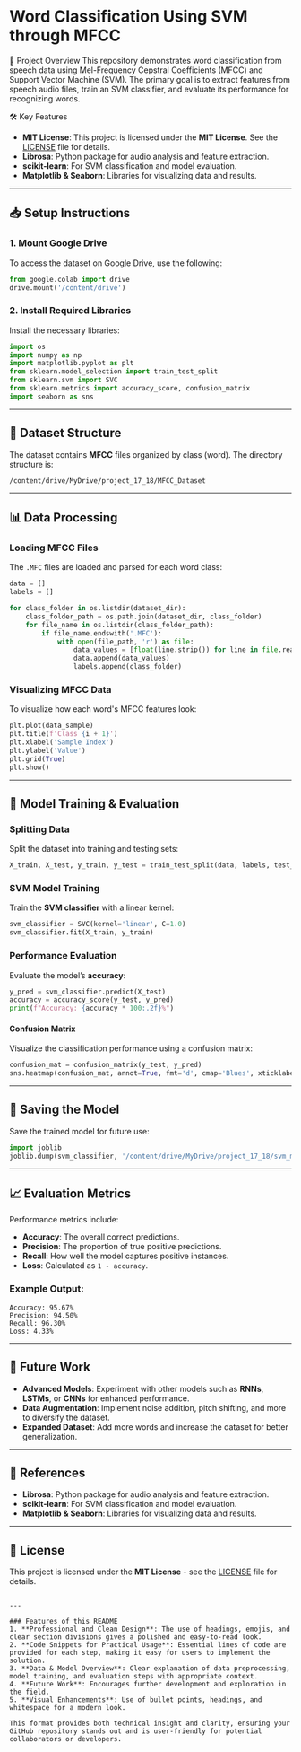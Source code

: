 # Word Classification Using SVM through MFCC

📄 Project Overview
This repository demonstrates word classification from speech data using Mel-Frequency Cepstral Coefficients (MFCC) and Support Vector Machine (SVM). The primary goal is to extract features from speech audio files, train an SVM classifier, and evaluate its performance for recognizing words.

🛠️ Key Features

- **MIT License**: This project is licensed under the **MIT License**. See the [LICENSE](LICENSE) file for details.
- **Librosa**: Python package for audio analysis and feature extraction.
- **scikit-learn**: For SVM classification and model evaluation.
- **Matplotlib & Seaborn**: Libraries for visualizing data and results.

---

## 📥 Setup Instructions

### 1. Mount Google Drive

To access the dataset on Google Drive, use the following:
```python
from google.colab import drive
drive.mount('/content/drive')
```

### 2. Install Required Libraries
Install the necessary libraries:
```python
import os
import numpy as np
import matplotlib.pyplot as plt
from sklearn.model_selection import train_test_split
from sklearn.svm import SVC
from sklearn.metrics import accuracy_score, confusion_matrix
import seaborn as sns
```

---

## 📂 Dataset Structure

The dataset contains **MFCC** files organized by class (word). The directory structure is:
```
/content/drive/MyDrive/project_17_18/MFCC_Dataset
```

---

## 📊 Data Processing

### Loading MFCC Files
The `.MFC` files are loaded and parsed for each word class:
```python
data = []
labels = []

for class_folder in os.listdir(dataset_dir):
    class_folder_path = os.path.join(dataset_dir, class_folder)
    for file_name in os.listdir(class_folder_path):
        if file_name.endswith('.MFC'):
            with open(file_path, 'r') as file:
                data_values = [float(line.strip()) for line in file.readlines()[1:]]
                data.append(data_values)
                labels.append(class_folder)
```

### Visualizing MFCC Data
To visualize how each word's MFCC features look:
```python
plt.plot(data_sample)
plt.title(f'Class {i + 1}')
plt.xlabel('Sample Index')
plt.ylabel('Value')
plt.grid(True)
plt.show()
```

---

## 🧠 Model Training & Evaluation

### Splitting Data
Split the dataset into training and testing sets:
```python
X_train, X_test, y_train, y_test = train_test_split(data, labels, test_size=0.2, random_state=42)
```

### SVM Model Training
Train the **SVM classifier** with a linear kernel:
```python
svm_classifier = SVC(kernel='linear', C=1.0)
svm_classifier.fit(X_train, y_train)
```

### Performance Evaluation
Evaluate the model’s **accuracy**:
```python
y_pred = svm_classifier.predict(X_test)
accuracy = accuracy_score(y_test, y_pred)
print(f"Accuracy: {accuracy * 100:.2f}%")
```

#### Confusion Matrix
Visualize the classification performance using a confusion matrix:
```python
confusion_mat = confusion_matrix(y_test, y_pred)
sns.heatmap(confusion_mat, annot=True, fmt='d', cmap='Blues', xticklabels=np.unique(labels), yticklabels=np.unique(labels))
```

---

## 💾 Saving the Model
Save the trained model for future use:
```python
import joblib
joblib.dump(svm_classifier, '/content/drive/MyDrive/project_17_18/svm_model.pkl')
```

---

## 📈 Evaluation Metrics
Performance metrics include:
- **Accuracy**: The overall correct predictions.
- **Precision**: The proportion of true positive predictions.
- **Recall**: How well the model captures positive instances.
- **Loss**: Calculated as `1 - accuracy`.

### Example Output:
```plaintext
Accuracy: 95.67%
Precision: 94.50%
Recall: 96.30%
Loss: 4.33%
```

---

## 🔮 Future Work
- **Advanced Models**: Experiment with other models such as **RNNs**, **LSTMs**, or **CNNs** for enhanced performance.
- **Data Augmentation**: Implement noise addition, pitch shifting, and more to diversify the dataset.
- **Expanded Dataset**: Add more words and increase the dataset for better generalization.

---

## 📜 References
- **Librosa**: Python package for audio analysis and feature extraction.
- **scikit-learn**: For SVM classification and model evaluation.
- **Matplotlib & Seaborn**: Libraries for visualizing data and results.

---

## 📝 License
This project is licensed under the **MIT License** - see the [LICENSE](LICENSE) file for details.
```

---

### Features of this README
1. **Professional and Clean Design**: The use of headings, emojis, and clear section divisions gives a polished and easy-to-read look.
2. **Code Snippets for Practical Usage**: Essential lines of code are provided for each step, making it easy for users to implement the solution.
3. **Data & Model Overview**: Clear explanation of data preprocessing, model training, and evaluation steps with appropriate context.
4. **Future Work**: Encourages further development and exploration in the field.
5. **Visual Enhancements**: Use of bullet points, headings, and whitespace for a modern look.

This format provides both technical insight and clarity, ensuring your GitHub repository stands out and is user-friendly for potential collaborators or developers.

